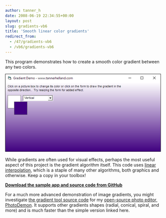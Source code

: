 ```yaml
---
author: tanner_h
date: 2008-06-19 22:34:55+00:00
layout: post
slug: gradients-vb6
title: 'Smooth linear color gradients'
redirect_from:
  - /47/gradients-vb6
  - /vb6/gradients-vb6
---
```


This program demonstrates how to create a smooth color gradient between any two colors. 

![gradient_screenshot](/images/gradient_Sample_ss.png)

While gradients are often used for visual effects, perhaps the most useful aspect of this project is the gradient algorithm itself.  This code uses [linear interpolation](https://en.wikipedia.org/wiki/Linear_interpolation), which is a staple of many other algorithms, both graphics and otherwise.  Keep a copy in your toolbox!

**[Download the sample app and source code from GitHub](https://github.com/tannerhelland/vb6-code/tree/master/Gradient-2D)**

For a much more advanced demonstration of image gradients, you might investigate [the gradient tool source code](https://github.com/tannerhelland/PhotoDemon/blob/master/Modules/GradientTool.bas) for my [open-source photo editor, PhotoDemon](https://github.com/tannerhelland/PhotoDemon/).  It supports other gradients shapes (radial, conical, spiral, and more) and is much faster than the simple version linked here.

